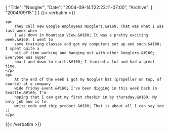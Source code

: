 {
  "Title": "Noogler",
  "Date": "2004-09-14T22:23:11-07:00",
  "Archive": [
    "2004/09/15"
  ]
}
{{< verbatim >}}

    <p>
        They call new Google employees Nooglers.&#160; That was what I was last week when
        I was down in Mountain View.&#160; It was a pretty exciting week.&#160; I went to
        some training classes and got my computers set up and such.&#160; I spent quite a
        bit of time working and hanging out with other Googlers.&#160; Everyone was super
        smart and down to earth.&#160; I learned a lot and had a great time.
    </p>
    <p>
        At the end of the week I got my Noogler hat (propeller on top, of course) at a company
        wide friday event.&#160; I've been digging in this week back in Seattle.&#160; I'm
        hoping that I can get my first checkin in by thursday.&#160; My only job now is to
        write code and ship product.&#160; That is about all I can say too :)
    </p>

{{< /verbatim >}}
